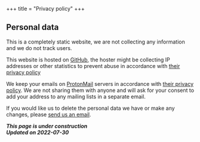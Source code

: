 +++
title = "Privacy policy"
+++

## Personal data

This is a completely static website, we are not collecting any information and we do not track users.

This website is hosted on [GitHub](https://github.com/), the hoster might be collecting IP addresses or other statistics to prevent abuse in accordance with [their privacy policy](https://docs.github.com/en/free-pro-team@latest/github/site-policy/github-privacy-statement)

We keep your emails on [ProtonMail](https://protonmail.com/) servers in accordance with [their privacy policy](https://protonmail.com/privacy-policy). We are not sharing them with anyone and will ask for your consent to add your address to any mailing lists in a separate email.

If you would like us to delete the personal data we have or make any changes, please [send us an email](mailto:contact@zymologia.fi).

***This page is under construction***<br>
***Updated on 2022-07-30***